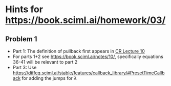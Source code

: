 # Hints for https://book.sciml.ai/homework/03/

## Problem 1

* Part 1: The definition of pullback first appears in [CR Lecture 10][10]
* For parts 1+2 see https://book.sciml.ai/notes/10/, specifically equations 36-41 will be relevant to part 2
* Part 3: Use https://diffeq.sciml.ai/stable/features/callback_library/#PresetTimeCallback for adding the jumps for $\lambda$

[10]:https://book.sciml.ai/notes/10/